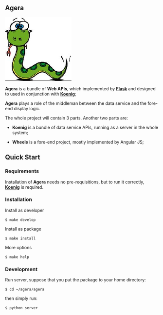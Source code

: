 ## Agera

!['koenig'](./icon.jpg)

__Agera__ is a bundle of __Web APIs__, which implemented by [__Flask__](https://github.com/mitsuhiko/flask) and designed to used in conjunction
with [__Koenig__](https://github.com/streethacker/koenig);

__Agera__ plays a role of the middleman between the data service and the fore-end display logic.

The whole project will contain 3 parts. Another two parts are:

* __Koenig__ is a bundle of data service APIs, running as a server in the whole system;

* __Wheels__ is a fore-end project, mostly implemented by Angular JS;


## Quick Start


### Requirements

Installation of __Agera__ needs no pre-requisitions, but to run it correctly, [__Koenig__](https://github.com/streethacker/koenig) is required.

### Installation

Install as developer

```
$ make develop
```

Install as package

```
$ make install
```

More options

```
$ make help
```

### Development

Run server, suppose that you put the package to your home directory:

```
$ cd ~/agera/agera
```

then simply run:

```
$ python server
```
